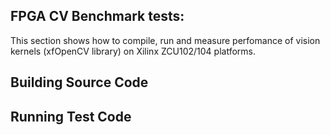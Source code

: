 ## FPGA CV Benchmark tests:

This section shows how to compile, run and measure perfomance of vision kernels (xfOpenCV library) on Xilinx ZCU102/104 platforms.
 
## Building Source Code

## Running Test Code 
